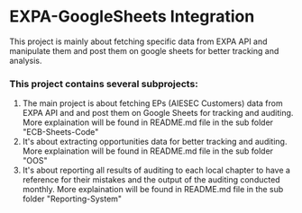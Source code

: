 # EXPA-GoogleSheets Integration
This project is mainly about fetching specific data from EXPA API and manipulate them and post them on google sheets for better tracking and analysis.

### This project contains several subprojects:
1. The main project is about fetching EPs (AIESEC Customers) data from EXPA API and and post them on Google Sheets for tracking and auditing. More explaination will be found in README.md file in the sub folder "ECB-Sheets-Code"
2. It's about extracting opportunities data for better tracking and auditing. More explaination will be found in README.md file in the sub folder "OOS"
3. It's about reporting all results of auditing to each local chapter to have a reference for their mistakes and the output of the auditing conducted monthly. More explaination will be found in README.md file in the sub folder "Reporting-System"
